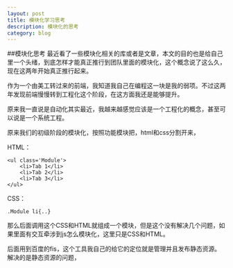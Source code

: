 ```yaml
---
layout: post
title: 模块化学习思考
description: 模块化的思考
category: blog
---
```


##模块化思考
最近看了一些模块化相关的库或者是文章，本文的目的也是给自己里一个头绪，到底怎样才能真正推行到团队里面的模块化，这个概念说了这么久，现在这两年开始真正推行起来。

作为一个由美工转过来的前端，我知道我自己在编程这一块是我的弱项。不过这两年发现前端慢慢转到工程化这个阶段，在这方面我还是能够提升。

原来我一直说是自动化其实最近，我越来越感觉应该是一个工程化的概念，甚至可以说是一个系统工程。

原来我们的初级阶段的模块化，按照功能模块把，html和css分割开来，

HTML：
		
	<ul class='Module'>
		<li>Tab 1</li>
		<li>Tab 2</li>
		<li>Tab 3</li>
	</ul>

CSS：

	.Module li{..}	
	
那么后面调用这个CSS和HTML就组成一个模块，但是这个没有解决几个问题，如果里面有交互牵涉到js怎么模块化，这里只是CSS和HTML。

后面用到百度的fis，这个工具我自己的给它的定位就是管理并且发布静态资源。解决的是静态资源的问题，